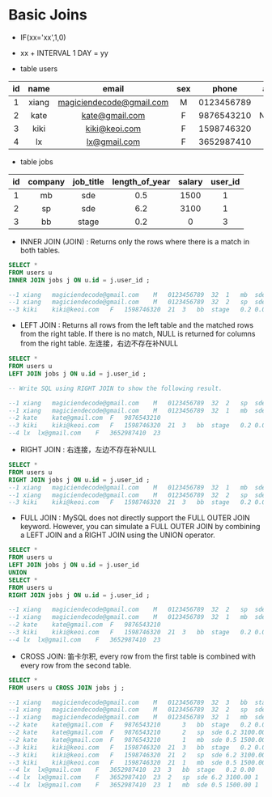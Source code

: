 # Basic Joins

- IF(xx='xx',1,0)
- xx + INTERVAL 1 DAY = yy

- table users

|  id  |  name | email | sex | phone | age |
|:---:|:---:|:---:|:---:|:---:|:---:|
|1|xiang|magiciendecode@gmail.com|M|0123456789|32|
|2|kate|kate@gmail.com|F|9876543210|NULL|
|3|kiki|kiki@keoi.com|F|1598746320|21|
|4|lx|lx@gmail.com|F|3652987410|23|

- table jobs

|  id | company |  job_title | length_of_year | salary | user_id |
|:---:|:---:|:---:|:---:|:---:|:---:|
|1|mb|sde|0.5|1500| 1 |
|2|sp|sde|6.2|3100| 1 |
|3|bb|stage|0.2|0| 3 |

- INNER JOIN (JOIN) : Returns only the rows where there is a match in both tables.
```sql
SELECT * 
FROM users u 
INNER JOIN jobs j ON u.id = j.user_id ;

--1	xiang	magiciendecode@gmail.com	M	0123456789	32	1	mb	sde	0.5	1500.00	1
--1	xiang	magiciendecode@gmail.com	M	0123456789	32	2	sp	sde	6.2	3100.00	1
--3	kiki	kiki@keoi.com	F	1598746320	21	3	bb	stage	0.2	0.00	3
```

- LEFT JOIN : Returns all rows from the left table and the matched rows from the right table. If there is no match, NULL is returned for columns from the right table. 左连接，右边不存在补NULL
```sql
SELECT * 
FROM users u 
LEFT JOIN jobs j ON u.id = j.user_id ;

-- Write SQL using RIGHT JOIN to show the following result.

--1	xiang	magiciendecode@gmail.com	M	0123456789	32	2	sp	sde	6.2	3100.00	1
--1	xiang	magiciendecode@gmail.com	M	0123456789	32	1	mb	sde	0.5	1500.00	1
--2	kate	kate@gmail.com	F	9876543210							
--3	kiki	kiki@keoi.com	F	1598746320	21	3	bb	stage	0.2	0.00	3
--4	lx	lx@gmail.com	F	3652987410	23											
```

- RIGHT JOIN : 右连接，左边不存在补NULL
```sql
SELECT * 
FROM users u 
RIGHT JOIN jobs j ON u.id = j.user_id ;
--1	xiang	magiciendecode@gmail.com	M	0123456789	32	1	mb	sde	0.5	1500.00	1
--1	xiang	magiciendecode@gmail.com	M	0123456789	32	2	sp	sde	6.2	3100.00	1
--3	kiki	kiki@keoi.com	F	1598746320	21	3	bb	stage	0.2	0.00	3
```

- FULL JOIN : MySQL does not directly support the FULL OUTER JOIN keyword. However, you can simulate a FULL OUTER JOIN by combining a LEFT JOIN and a RIGHT JOIN using the UNION operator.
```sql
SELECT * 
FROM users u 
LEFT JOIN jobs j ON u.id = j.user_id 
UNION
SELECT * 
FROM users u 
RIGHT JOIN jobs j ON u.id = j.user_id ;

--1	xiang	magiciendecode@gmail.com	M	0123456789	32	2	sp	sde	6.2	3100.00	1
--1	xiang	magiciendecode@gmail.com	M	0123456789	32	1	mb	sde	0.5	1500.00	1
--2	kate	kate@gmail.com	F	9876543210							
--3	kiki	kiki@keoi.com	F	1598746320	21	3	bb	stage	0.2	0.00	3
--4	lx	lx@gmail.com	F	3652987410	23												
```

- CROSS JOIN: 笛卡尔积, every row from the first table is combined with every row from the second table.
```sql
SELECT *
FROM users u CROSS JOIN jobs j ;

--1	xiang	magiciendecode@gmail.com	M	0123456789	32	3	bb	stage	0.2	0.00	3
--1	xiang	magiciendecode@gmail.com	M	0123456789	32	2	sp	sde	6.2	3100.00	1
--1	xiang	magiciendecode@gmail.com	M	0123456789	32	1	mb	sde	0.5	1500.00	1
--2	kate	kate@gmail.com	F	9876543210		3	bb	stage	0.2	0.00	3
--2	kate	kate@gmail.com	F	9876543210		2	sp	sde	6.2	3100.00	1
--2	kate	kate@gmail.com	F	9876543210		1	mb	sde	0.5	1500.00	1
--3	kiki	kiki@keoi.com	F	1598746320	21	3	bb	stage	0.2	0.00	3
--3	kiki	kiki@keoi.com	F	1598746320	21	2	sp	sde	6.2	3100.00	1
--3	kiki	kiki@keoi.com	F	1598746320	21	1	mb	sde	0.5	1500.00	1
--4	lx	lx@gmail.com	F	3652987410	23	3	bb	stage	0.2	0.00	3
--4	lx	lx@gmail.com	F	3652987410	23	2	sp	sde	6.2	3100.00	1
--4	lx	lx@gmail.com	F	3652987410	23	1	mb	sde	0.5	1500.00	1
```